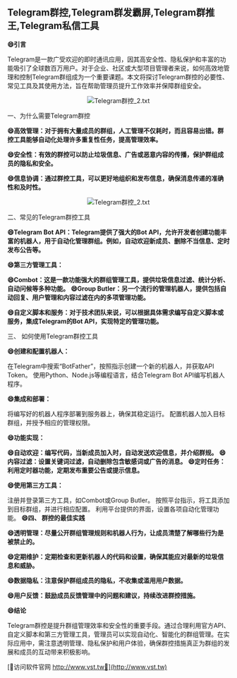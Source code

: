 ## **Telegram群控,Telegram群发霸屏,Telegram群推王,Telegram私信工具**
**😄引言**

Telegram是一款广受欢迎的即时通讯应用，因其高安全性、隐私保护和丰富的功能吸引了全球数百万用户。对于企业、社区或大型项目管理者来说，如何高效地管理和控制Telegram群组成为一个重要课题。本文将探讨Telegram群控的必要性、常见工具及其使用方法，旨在帮助管理员提升工作效率并保障群组安全。

 <center><img src="https://vst.tw/MP4/tuiguang/png/6.png" alt="Telegram群控_2.txt"></center>

一、为什么需要Telegram群控

**😄高效管理：对于拥有大量成员的群组，人工管理不仅耗时，而且容易出错。群控工具能够自动化处理许多重复性任务，提高管理效率。**

**😄安全性：有效的群控可以防止垃圾信息、广告或恶意内容的传播，保护群组成员的隐私和安全。**

**😄信息协调：通过群控工具，可以更好地组织和发布信息，确保消息传递的准确性和及时性。**

 <center><img src="https://vst.tw/MP4/tuiguang/png/2.png" alt="Telegram群控_2.txt"></center>

二、常见的Telegram群控工具

**😄Telegram Bot API：Telegram提供了强大的Bot API，允许开发者创建功能丰富的机器人，用于自动化管理群组。例如，自动欢迎新成员、删除不当信息、定时发布公告等。**

**😄第三方管理工具：**

**😄Combot：这是一款功能强大的群组管理工具，提供垃圾信息过滤、统计分析、自动问候等多种功能。**
**😄Group Butler：另一个流行的管理机器人，提供包括自动回复、用户管理和内容过滤在内的多项管理功能。**

**😄自定义脚本和服务：对于技术团队来说，可以根据具体需求编写自定义脚本或服务，集成Telegram的Bot API，实现特定的管理功能。**

三、 如何使用Telegram群控工具

**😄创建和配置机器人：**

在Telegram中搜索“BotFather”，按照指示创建一个新的机器人，并获取API Token。
使用Python、Node.js等编程语言，结合Telegram Bot API编写机器人程序。

**😄集成和部署：**

将编写好的机器人程序部署到服务器上，确保其稳定运行。
配置机器人加入目标群组，并授予相应的管理权限。

**😄功能实现：**

**😄自动欢迎：编写代码，当新成员加入时，自动发送欢迎信息，并介绍群规。**
**😄内容过滤：设置关键词过滤，自动删除包含敏感词或广告的消息。**
**😄定时任务：利用定时器功能，定期发布重要公告或提示信息。**

**😄使用第三方工具：**

注册并登录第三方工具，如Combot或Group Butler。
按照平台指示，将工具添加到目标群组，并进行相应配置。
利用平台提供的界面，设置各项自动化管理功能。
**😄四、 群控的最佳实践**

**😄透明管理：尽量公开群组管理规则和机器人行为，让成员清楚了解哪些行为是被禁止的。**

**😄定期维护：定期检查和更新机器人的代码和设置，确保其能应对最新的垃圾信息和威胁。**

**😄数据隐私：注意保护群组成员的隐私，不收集或滥用用户数据。**

**😄用户反馈：鼓励成员反馈管理中的问题和建议，持续改进群控措施。**

**😄结论**

Telegram群控是提升群组管理效率和安全性的重要手段。通过合理利用官方API、自定义脚本和第三方管理工具，管理员可以实现自动化、智能化的群组管理。在实际应用中，需注意透明管理、隐私保护和用户体验，确保群控措施真正为群组的发展和成员的互动带来积极影响。


[👻访问软件官网 http://www.vst.tw👻](http://www.vst.tw)
